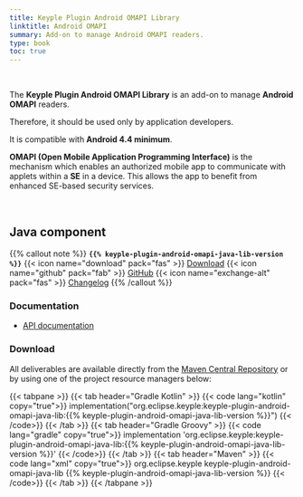 ```yaml
---
title: Keyple Plugin Android OMAPI Library
linktitle: Android OMAPI
summary: Add-on to manage Android OMAPI readers.
type: book
toc: true
---
```


<br>

The **Keyple Plugin Android OMAPI Library** is an add-on to manage **Android OMAPI** readers.

Therefore, it should be used only by application developers.

It is compatible with **Android 4.4 minimum**.

**OMAPI (Open Mobile Application Programming Interface)** is the mechanism which enables an authorized mobile app to communicate with applets within a **SE** in a device.
This allows the app to benefit from enhanced SE-based security services.

<br>

## Java component

{{% callout note %}}
**`{{% keyple-plugin-android-omapi-java-lib-version %}}`**
<span class="component-metadata">{{< icon name="download" pack="fas" >}} [Download](#download)</span>
<span class="component-metadata">{{< icon name="github" pack="fab" >}} [GitHub](https://github.com/eclipse-keyple/keyple-plugin-android-omapi-java-lib/)</span>
<span class="component-metadata">{{< icon name="exchange-alt" pack="fas" >}} [Changelog](https://github.com/eclipse-keyple/keyple-plugin-android-omapi-java-lib/blob/main/CHANGELOG.md)</span>
{{% /callout %}}

### Documentation

* [API documentation](https://docs.keyple.org/keyple-plugin-android-omapi-java-lib)

### Download

All deliverables are available directly from the [Maven Central Repository](https://central.sonatype.com/search?q=keyple-plugin-android-omapi-java-lib) or by using one of the project resource managers below:

{{< tabpane >}}
{{< tab header="Gradle Kotlin" >}}
{{< code lang="kotlin" copy="true">}}
implementation("org.eclipse.keyple:keyple-plugin-android-omapi-java-lib:{{% keyple-plugin-android-omapi-java-lib-version %}}")
{{< /code>}}
{{< /tab >}}
{{< tab header="Gradle Groovy" >}}
{{< code lang="gradle" copy="true">}}
implementation 'org.eclipse.keyple:keyple-plugin-android-omapi-java-lib:{{% keyple-plugin-android-omapi-java-lib-version %}}'
{{< /code>}}
{{< /tab >}}
{{< tab header="Maven" >}}
{{< code lang="xml" copy="true">}}
<dependency>
  <groupId>org.eclipse.keyple</groupId>
  <artifactId>keyple-plugin-android-omapi-java-lib</artifactId>
  <version>{{% keyple-plugin-android-omapi-java-lib-version %}}</version>
</dependency>
{{< /code>}}
{{< /tab >}}
{{< /tabpane >}}